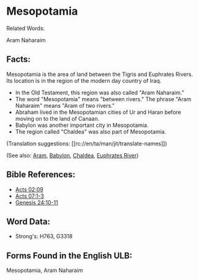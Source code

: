 # Mesopotamia

Related Words:

Aram Naharaim

## Facts:

Mesopotamia is the area of land between the Tigris and Euphrates Rivers. Its location is in the region of the modern day country of Iraq.

* In the Old Testament, this region was also called "Aram Naharaim."
* The word "Mesopotamia" means "between rivers." The phrase "Aram Naharaim" means "Aram of two rivers."
* Abraham lived in the Mesopotamian cities of Ur and Haran before moving on to the land of Canaan.
* Babylon was another important city in Mesopotamia.
* The region called "Chaldea" was also part of Mesopotamia.

(Translation suggestions: [[rc://en/ta/man/jit/translate-names]])

(See also: [Aram](../names/aram.md), [Babylon](../names/babylon.md), [Chaldea](../names/chaldeans.md), [Euphrates River](../names/euphrates.md))

## Bible References:

* [Acts 02:09](rc://en/tn/help/act/02/09)
* [Acts 07:1-3](rc://en/tn/help/act/07/01)
* [Genesis 24:10-11](rc://en/tn/help/gen/24/10)

## Word Data:

* Strong's: H763, G3318

## Forms Found in the English ULB:

Mesopotamia, Aram Naharaim
